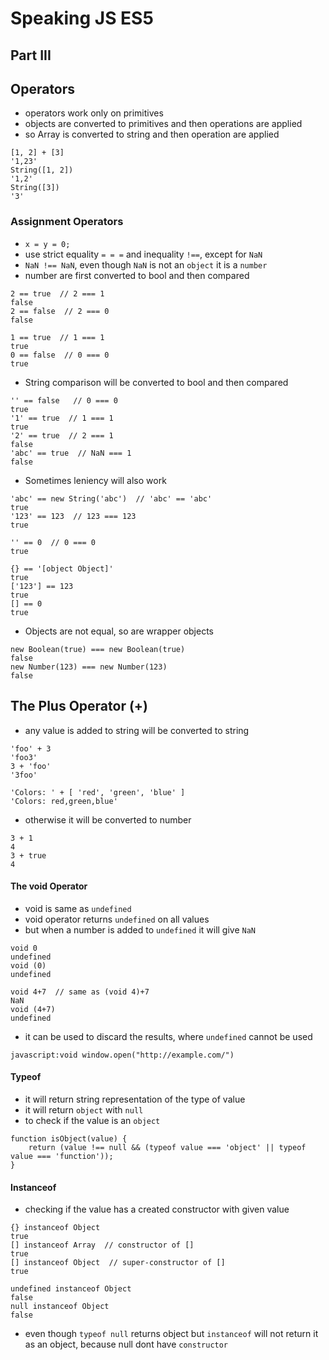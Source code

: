# Speaking JS ES5

## Part III

## Operators
- operators work only on primitives
- objects are converted to primitives and then operations are applied
- so Array is converted to string and then operation are applied
```
[1, 2] + [3]
'1,23'
String([1, 2])
'1,2'
String([3])
'3'
```


### Assignment Operators
- `x = y = 0;`
- use strict equality `= = =` and inequality `!==`, except for `NaN`
- `NaN !== NaN`, even though `NaN` is not an `object` it is a `number`
- number are first converted to bool and then compared
```
2 == true  // 2 === 1
false
2 == false  // 2 === 0
false

1 == true  // 1 === 1
true
0 == false  // 0 === 0
true
```

- String comparison will be converted to bool and then compared
```
'' == false   // 0 === 0
true
'1' == true  // 1 === 1
true
'2' == true  // 2 === 1
false
'abc' == true  // NaN === 1
false
```

- Sometimes leniency will also work
```
'abc' == new String('abc')  // 'abc' == 'abc'
true
'123' == 123  // 123 === 123
true

'' == 0  // 0 === 0
true

{} == '[object Object]'
true
['123'] == 123
true
[] == 0
true
```

- Objects are not equal, so are wrapper objects
```
new Boolean(true) === new Boolean(true)
false
new Number(123) === new Number(123)
false
```


## The Plus Operator (+)
- any value is added to string will be converted to string
```
'foo' + 3
'foo3'
3 + 'foo'
'3foo'

'Colors: ' + [ 'red', 'green', 'blue' ]
'Colors: red,green,blue'
```

- otherwise it will be converted to number
```
3 + 1
4
3 + true
4
```


#### The void Operator
- void is same as `undefined`
- void operator returns `undefined` on all values
- but when a number is added to `undefined` it will give `NaN`
```
void 0
undefined
void (0)
undefined

void 4+7  // same as (void 4)+7
NaN
void (4+7)
undefined
```

- it can be used to discard the results, where `undefined` cannot be used
```
javascript:void window.open("http://example.com/")
```


#### Typeof
- it will return string representation of the type of value
- it will return `object` with `null`
- to check if the value is an `object`
```
function isObject(value) {
    return (value !== null && (typeof value === 'object' || typeof value === 'function'));
}
```


#### Instanceof
- checking if the value has a created constructor with given value
```
{} instanceof Object
true
[] instanceof Array  // constructor of []
true
[] instanceof Object  // super-constructor of []
true

undefined instanceof Object
false
null instanceof Object
false
```

- even though `typeof null` returns object but `instanceof` will not return it as an object, because null dont have `constructor`


